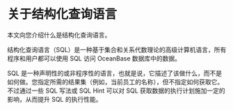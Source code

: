 关于结构化查询语言 
==============================

本文向您介绍什么是结构化查询语言。

结构化查询语言（SQL）是一种基于集合和关系代数理论的高级计算机语言，所有程序和用户都可以使用 SQL 访问 OceanBase 数据库中的数据。

SQL 是一种声明性的或非程序性的语言，也就是说，它描述了该做什么，而不是如何做。您指定所需的结果集（例如，当前员工的名称），但不指定如何获取它。不过通过一些 SQL 写法或 SQL Hint 可以对 SQL 获取数据的执行计划施加一定的影响，从而提升 SQL 的执行性能。
